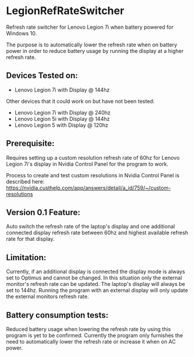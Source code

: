 # LegionRefRateSwitcher
Refresh rate switcher for Lenovo Legion 7i when battery powered for Windows 10. 

The purpose is to automatically lower the refresh rate when on battery power in order to reduce battery usage by running the display at a higher refresh rate.

## Devices Tested on:

- Lenovo Legion 7i with Display @ 144hz

Other devices that it could work on but have not been tested:
- Lenovo Legion 7i with Display @ 240hz
- Lenovo Legion 5i with Display @ 144hz
- Lenovo Legion 5 with Display @ 120hz

## Prerequisite:

Requires setting up a custom resolution refresh rate of 60hz for Lenovo Legion 7i's display in Nvidia Control Panel for the program to work.

Process to create and test custom resolutions in Nvidia Control Panel is described here: https://nvidia.custhelp.com/app/answers/detail/a_id/759/~/custom-resolutions

## Version 0.1 Feature: 

Auto switch the refresh rate of the laptop's display and one additional connected display refresh rate between 60hz and highest available refresh rate for that display.

## Limitation:
Currently, if an additional display is connected the display mode is always set to Optimus and cannot be changed. In this situation only the external monitor's refresh rate can be updated. The laptop's display will always be set to 144hz. Running the program with an external display will only update the external monitors refresh rate.

## Battery consumption tests:

Reduced battery usage when lowering the refresh rate by using this program is yet to be confirmed. Currently the program only furnishes the need to automatically lower the refresh rate or increase it when on AC power. 

